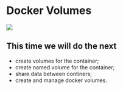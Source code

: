 # Docker Volumes

![](https://bioinf-galaxian.erasmusmc.nl/public/galaxy/training-material/_site/training-material//topics/admin/images/docker_volume.png)

## This time we will do the next
- create volumes for the container;
- create named volume for the container;
- share data between continers;
- create and manage docker volumes.

